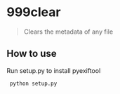 # 999clear

> Clears the metadata of any file

## How to use

Run setup.py to install pyexiftool

```
 python setup.py
```
